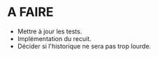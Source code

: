 # A FAIRE

- Mettre à jour les tests.
- Implémentation du recuit.
- Décider si l'historique ne sera pas trop lourde.
